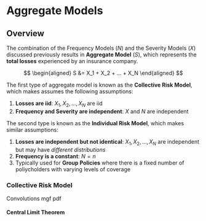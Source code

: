 # **Aggregate Models**

## **Overview**

The combination of the Frequency Models $(N)$ and the Severity Models $(X)$ discussed previously results in **Aggregate Model** $(S)$, which represents the **total losses** experienced by an insurance company.

$$
\begin{aligned}
    S &= X_1 + X_2 + ... + X_N
\end{aligned}
$$

The first type of aggregate model is known as the **Collective Risk Model**, which makes assumes the following assumptions:

1. **Losses are iid**: $X_1, X_2, ..., X_N$ are iid
2. **Frequency and Severity are independent**: $X$ and $N$ are independent

The second type is known as the **Individual Risk Model**, which makes similar assumptions:

1. **Losses are independent but not identical**: $X_1, X_2, \dots, X_N$ are independent but may have *different distributions*
2. **Frequency is a constant**: $N = n$
3. Typically used for **Group Policies** where there is a fixed number of poliycholders with varying levels of coverage

### **Collective Risk Model**

Convolutions
mgf pdf

#### **Central Limit Theorem**